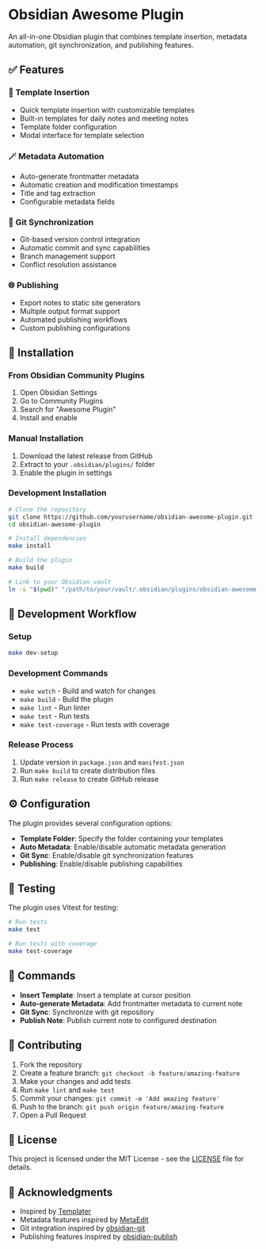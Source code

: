 # Obsidian Awesome Plugin

An all-in-one Obsidian plugin that combines template insertion, metadata automation, git synchronization, and publishing features.

## ✅ Features

### 📄 Template Insertion
- Quick template insertion with customizable templates
- Built-in templates for daily notes and meeting notes
- Template folder configuration
- Modal interface for template selection

### 🪄 Metadata Automation
- Auto-generate frontmatter metadata
- Automatic creation and modification timestamps
- Title and tag extraction
- Configurable metadata fields

### 🔧 Git Synchronization
- Git-based version control integration
- Automatic commit and sync capabilities
- Branch management support
- Conflict resolution assistance

### 🌐 Publishing
- Export notes to static site generators
- Multiple output format support
- Automated publishing workflows
- Custom publishing configurations

## 🚀 Installation

### From Obsidian Community Plugins
1. Open Obsidian Settings
2. Go to Community Plugins
3. Search for "Awesome Plugin"
4. Install and enable

### Manual Installation
1. Download the latest release from GitHub
2. Extract to your `.obsidian/plugins/` folder
3. Enable the plugin in settings

### Development Installation
```bash
# Clone the repository
git clone https://github.com/yourusername/obsidian-awesome-plugin.git
cd obsidian-awesome-plugin

# Install dependencies
make install

# Build the plugin
make build

# Link to your Obsidian vault
ln -s "$(pwd)" "/path/to/your/vault/.obsidian/plugins/obsidian-awesome-plugin"
```

## 🔄 Development Workflow

### Setup
```bash
make dev-setup
```

### Development Commands
- `make watch` - Build and watch for changes
- `make build` - Build the plugin
- `make lint` - Run linter
- `make test` - Run tests
- `make test-coverage` - Run tests with coverage

### Release Process
1. Update version in `package.json` and `manifest.json`
2. Run `make build` to create distribution files
3. Run `make release` to create GitHub release

## ⚙️ Configuration

The plugin provides several configuration options:

- **Template Folder**: Specify the folder containing your templates
- **Auto Metadata**: Enable/disable automatic metadata generation
- **Git Sync**: Enable/disable git synchronization features
- **Publishing**: Enable/disable publishing capabilities

## 🧪 Testing

The plugin uses Vitest for testing:

```bash
# Run tests
make test

# Run tests with coverage
make test-coverage
```

## 📝 Commands

- **Insert Template**: Insert a template at cursor position
- **Auto-generate Metadata**: Add frontmatter metadata to current note
- **Git Sync**: Synchronize with git repository
- **Publish Note**: Publish current note to configured destination

## 🤝 Contributing

1. Fork the repository
2. Create a feature branch: `git checkout -b feature/amazing-feature`
3. Make your changes and add tests
4. Run `make lint` and `make test`
5. Commit your changes: `git commit -m 'Add amazing feature'`
6. Push to the branch: `git push origin feature/amazing-feature`
7. Open a Pull Request

## 📄 License

This project is licensed under the MIT License - see the [LICENSE](LICENSE) file for details.

## 🙏 Acknowledgments

- Inspired by [Templater](https://github.com/SilentVoid13/Templater)
- Metadata features inspired by [MetaEdit](https://github.com/chhoumann/MetaEdit)
- Git integration inspired by [obsidian-git](https://github.com/denolehov/obsidian-git)
- Publishing features inspired by [obsidian-publish](https://github.com/obsidianmd/obsidian-releases)
